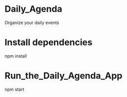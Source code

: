 # Daily_Agenda
Organize your daily events

# Install dependencies 
npm install

# Run_the_Daily_Agenda_App
npm start
